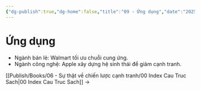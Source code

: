 ```yaml
---
{"dg-publish":true,"dg-home":false,"title":"09 - Ứng dụng","date":"2025-03-09","tags":["sach","sach/su-that-ve-chien-luoc-canh-tranh"],"dg-path":"Books/06 - Sự thật về chiến lược cạnh tranh/09 - Ứng dụng.md","permalink":"/books/06-su-that-ve-chien-luoc-canh-tranh/09-ung-dung/","dgPassFrontmatter":true,"updated":"2025-03-09T10:46:50.318+07:00"}
---
```



# Ứng dụng

- Ngành bán lẻ: Walmart tối ưu chuỗi cung ứng.
- Ngành công nghệ: Apple xây dựng hệ sinh thái để giảm cạnh tranh.

[[Publish/Books/06 - Sự thật về chiến lược cạnh tranh/00 Index Cau Truc Sach\|00 Index Cau Truc Sach]] →

